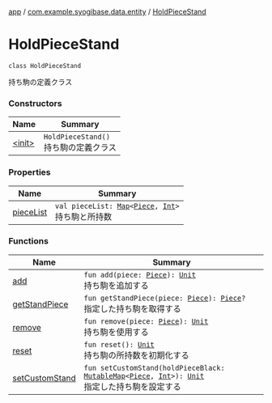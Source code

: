 [app](../../index.md) / [com.example.syogibase.data.entity](../index.md) / [HoldPieceStand](./index.md)

# HoldPieceStand

`class HoldPieceStand`

持ち駒の定義クラス

### Constructors

| Name | Summary |
|---|---|
| [&lt;init&gt;](-init-.md) | `HoldPieceStand()`<br>持ち駒の定義クラス |

### Properties

| Name | Summary |
|---|---|
| [pieceList](piece-list.md) | `val pieceList: `[`Map`](https://kotlinlang.org/api/latest/jvm/stdlib/kotlin.collections/-map/index.html)`<`[`Piece`](../-piece/index.md)`, `[`Int`](https://kotlinlang.org/api/latest/jvm/stdlib/kotlin/-int/index.html)`>`<br>持ち駒と所持数 |

### Functions

| Name | Summary |
|---|---|
| [add](add.md) | `fun add(piece: `[`Piece`](../-piece/index.md)`): `[`Unit`](https://kotlinlang.org/api/latest/jvm/stdlib/kotlin/-unit/index.html)<br>持ち駒を追加する |
| [getStandPiece](get-stand-piece.md) | `fun getStandPiece(piece: `[`Piece`](../-piece/index.md)`): `[`Piece`](../-piece/index.md)`?`<br>指定した持ち駒を取得する |
| [remove](remove.md) | `fun remove(piece: `[`Piece`](../-piece/index.md)`): `[`Unit`](https://kotlinlang.org/api/latest/jvm/stdlib/kotlin/-unit/index.html)<br>持ち駒を使用する |
| [reset](reset.md) | `fun reset(): `[`Unit`](https://kotlinlang.org/api/latest/jvm/stdlib/kotlin/-unit/index.html)<br>持ち駒の所持数を初期化する |
| [setCustomStand](set-custom-stand.md) | `fun setCustomStand(holdPieceBlack: `[`MutableMap`](https://kotlinlang.org/api/latest/jvm/stdlib/kotlin.collections/-mutable-map/index.html)`<`[`Piece`](../-piece/index.md)`, `[`Int`](https://kotlinlang.org/api/latest/jvm/stdlib/kotlin/-int/index.html)`>): `[`Unit`](https://kotlinlang.org/api/latest/jvm/stdlib/kotlin/-unit/index.html)<br>指定した持ち駒を設定する |
